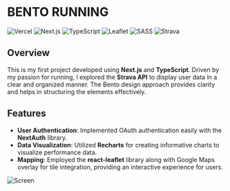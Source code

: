 # BENTO RUNNING

![Vercel](https://img.shields.io/badge/vercel-%23000000.svg?style=for-the-badge&logo=vercel&logoColor=white)
![Next.js](https://img.shields.io/badge/Next-black?style=for-the-badge&logo=next.js&logoColor=white) 
![TypeScript](https://img.shields.io/badge/typescript-%23007ACC.svg?style=for-the-badge&logo=typescript&logoColor=white)
![Leaflet](https://img.shields.io/badge/Leaflet-199900?logo=leaflet&logoColor=fff&style=for-the-badge)
![SASS](https://img.shields.io/badge/SASS-hotpink.svg?style=for-the-badge&logo=SASS&logoColor=white) 
![Strava](https://img.shields.io/badge/Strava-FC4C02?logo=strava&logoColor=fff&style=for-the-badge)

## Overview
This is my first project developed using **Next.js** and **TypeScript**. Driven by my passion for running, I explored the **Strava API** to display user data in a clear and organized manner. The Bento design approach provides clarity and helps in structuring the elements effectively.

## Features
- **User Authentication**: Implemented OAuth authentication easily with the **NextAuth** library.
- **Data Visualization**: Utilized **Recharts** for creating informative charts to visualize performance data.
- **Mapping**: Employed the **react-leaflet** library along with Google Maps overlay for tile integration, providing an interactive experience for users.

![Screen](https://github.com/antoinea95/strava-dashboard/blob/main/public/images/screen-dark.png)
